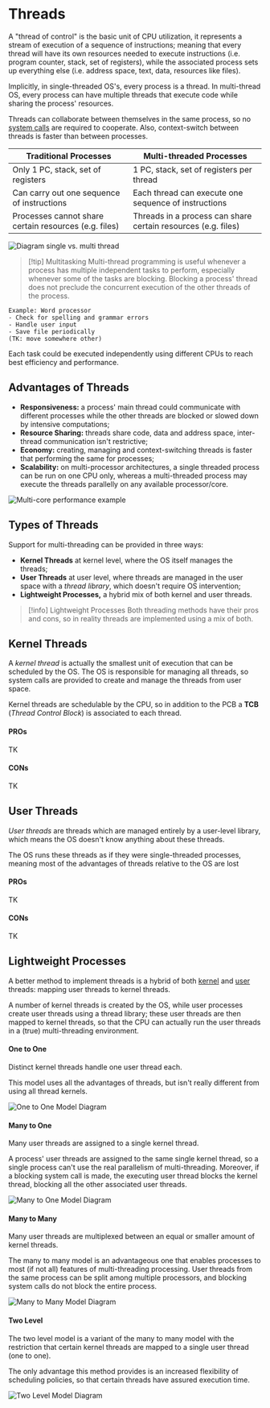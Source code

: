 # Threads

A "thread of control" is the basic unit of CPU utilization, it represents a stream of execution of a sequence of instructions; meaning that every thread will have its own resources needed to execute instructions (i.e. program counter, stack, set of registers), while the associated process sets up everything else (i.e. address space, text, data, resources like files).

Implicitly, in single-threaded OS's, every process is a thread. In multi-thread OS, every process can have multiple threads that execute code while sharing the process' resources.

Threads can collaborate between themselves in the same process, so no [system calls](/Systems%20and%20Networking/Unit%201/Operating%20System/System%20Calls.md) are required to cooperate. Also, context-switch between threads is faster than between processes.

| **Traditional Processes**                             | **Multi-threaded Processes**                                  |
| ----------------------------------------------------- | ------------------------------------------------------------- |
| Only 1 PC, stack, set of registers                    | 1 PC, stack, set of registers per thread                      |
| Can carry out one sequence of instructions            | Each thread can execute one sequence of instructions          |
| Processes cannot share certain resources (e.g. files) | Threads in a process can share certain resources (e.g. files) |

![Diagram single vs. multi thread](?TK)

> [!tip] Multitasking
> Multi-thread programming is useful whenever a process has multiple independent tasks to perform, especially whenever some of the tasks are blocking. Blocking a process' thread does not preclude the concurrent execution of the other threads of the process.

	Example: Word processor
	- Check for spelling and grammar errors
	- Handle user input
	- Save file periodically
	(TK: move somewhere other)

Each task could be executed independently using different CPUs to reach best efficiency and performance.

## Advantages of Threads

- **Responsiveness:** a process' main thread could communicate with different processes while the other threads are blocked or slowed down by intensive computations;
- **Resource Sharing:** threads share code, data and address space, inter-thread communication isn't restrictive;
- **Economy:** creating, managing and context-switching threads is faster that performing the same for processes;
- **Scalability:** on multi-processor architectures, a single threaded process can be run on one CPU only, whereas a multi-threaded process may execute the threads parallelly on any available processor/core.

![Multi-core performance example](?TK)

## Types of Threads

Support for multi-threading can be provided in three ways:
- **Kernel Threads** at kernel level, where the OS itself manages the threads;
- **User Threads** at user level, where threads are managed in the user space with a *thread library*, which doesn't require OS intervention;
- **Lightweight Processes,** a hybrid mix of both kernel and user threads.

> [!info] Lightweight Processes
> Both threading methods have their pros and cons, so in reality threads are implemented using a mix of both.

## Kernel Threads

A *kernel thread* is actually the smallest unit of execution that can be scheduled by the OS. The OS is responsible for managing all threads, so system calls are provided to create and manage the threads from user space.

Kernel threads are schedulable by the CPU, so in addition to the PCB a **TCB** (*Thread Control Block*) is associated to each thread.

#### PROs

TK

#### CONs

TK

## User Threads

*User threads* are threads which are managed entirely by a user-level library, which means the OS doesn't know anything about these threads.

The OS runs these threads as if they were single-threaded processes, meaning most of the advantages of threads relative to the OS are lost

#### PROs

TK

#### CONs

TK

## Lightweight Processes

A better method to implement threads is a hybrid of both [kernel](#Kernel%20Threads) and [user](#User%20Threads) threads: mapping user threads to kernel threads.

A number of kernel threads is created by the OS, while user processes create user threads using a thread library; these user threads are then mapped to kernel threads, so that the CPU can actually run the user threads in a (true) multi-threading environment.

#### One to One

Distinct kernel threads handle one user thread each.

This model uses all the advantages of threads, but isn't really different from using all thread kernels.

![One to One Model Diagram](?TK)

#### Many to One

Many user threads are assigned to a single kernel thread.

A process' user threads are assigned to the same single kernel thread, so a single process can't use the real parallelism of multi-threading. Moreover, if a blocking system call is made, the executing user thread blocks the kernel thread, blocking all the other associated user threads.

![Many to One Model Diagram](?TK)

#### Many to Many

Many user threads are multiplexed between an equal or smaller amount of kernel threads.

The many to many model is an advantageous one that enables processes to most (if not all) features of multi-threading processing. User threads from the same process can be split among multiple processors, and blocking system calls do not block the entire process.

![Many to Many Model Diagram](?TK)

#### Two Level

The two level model is a variant of the many to many model with the restriction that certain kernel threads are mapped to a single user thread (one to one).

The only advantage this method provides is an increased flexibility of scheduling policies, so that certain threads have assured execution time.

![Two Level Model Diagram](?TK)